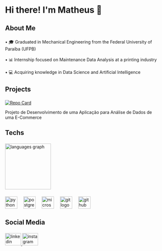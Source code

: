 <h1 align="left">Hi there! I'm Matheus 👋</h1>

###

<h2 align="left">About Me</h2>

###

<p align="left">• 🎓 Graduated in Mechanical Engineering from the Federal University of Paraíba (UFPB)<br><br>• 📊 Internship focused on Maintenance Data Analysis at a printing industry<br><br>• 💻 Acquiring knowledge in Data Science and Artificial Intelligence</p>

###

<h2 align="left">Projects</h2>

###

[![Repo Card](https://github-readme-stats.vercel.app/api/pin/?username=matheusbnc&repo=Ecommerce-Sales-Analysis&bg_color=000&border_color=30A3DC&show_icons=true&icon_color=30A3DC&title_color=E94D5F&text_color=FFF)](https://github.com/matheusbnc/Ecommerce-Sales-Analysis)

<p align="left">Projeto de Desenvolvimento de uma Aplicação para Análise de Dados de uma E-Commerce</p>

###

<h2 align="left">Techs</h2>

###

<div align="left">
  <img src="https://github-readme-stats.vercel.app/api/top-langs/?username=matheusbnc&layout=compact&bg_color=000&border_color=30A3DC&show_icons=true&icon_color=30A3DC&title_color=E94D5F&text_color=FFF" height="150" alt="languages graph"  />
</div>

###

<div align="left">
  <img src="https://skillicons.dev/icons?i=py" height="40" alt="python logo"  />
  <img width="12" />
  <img src="https://skillicons.dev/icons?i=postgres" height="40" alt="postgresql logo"  />
  <img width="12" />
  <img src="https://cdn.jsdelivr.net/gh/devicons/devicon/icons/microsoftsqlserver/microsoftsqlserver-plain.svg" height="40" alt="microsoftsqlserver logo"  />
  <img width="12" />
  <img src="https://cdn.simpleicons.org/git/F05032" height="40" alt="git logo"  />
  <img width="12" />
  <img src="https://cdn.simpleicons.org/github/181717" height="40" alt="github logo"  />
</div>

###

<h2 align="left">Social Media</h2>

###

<div align="left">
  <a href="https://www.linkedin.com/in/matheusbnc/" target="_blank">
    <img src="https://raw.githubusercontent.com/maurodesouza/profile-readme-generator/master/src/assets/icons/social/linkedin/default.svg" width="52" height="40" alt="linkedin logo"  />
  </a>
  <a href="https://www.instagram.com/_matheusbnc" target="_blank">
    <img src="https://raw.githubusercontent.com/maurodesouza/profile-readme-generator/master/src/assets/icons/social/instagram/default.svg" width="52" height="40" alt="instagram logo"  />
  </a>
</div>

###
